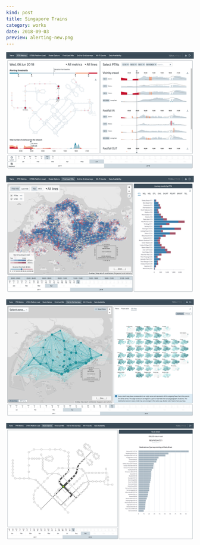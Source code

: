 ```yaml
---
kind: post
title: Singapore Trains
category: works
date: 2018-09-03
preview: alerting-new.png
---
```


![](alerting-new.png)

![](first-mile.png)

![](od-2.png)

![](route-options.png)
